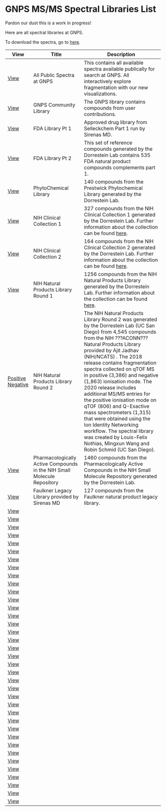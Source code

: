 # GNPS MS/MS Spectral Libraries List

Pardon our dust this is a work in progress!

Here are all spectral libraries at GNPS.

To download the spectra, go to [here](https://gnps-external.ucsd.edu/gnpslibrary).

| View        | Title          | Description | 
| ------------- |-------------| -----| 
| [View](https://gnps-library.ucsd.edu/) | All Public Spectra at GNPS | This contains all available spectra available publically for search at GNPS. All interactively explore fragmentation with our new visualizations. |
| [View](https://gnps.ucsd.edu/ProteoSAFe/gnpslibrary.jsp?library=GNPS-LIBRARY) | GNPS Community Library | The GNPS library contains  compounds from user contributions. |
| [View](https://gnps.ucsd.edu/ProteoSAFe/gnpslibrary.jsp?library=GNPS-SELLECKCHEM-FDA-PART1) | FDA Library Pt 1 | Approved drug library from Selleckchem Part 1 run by Sirenas MD. |
| [View](https://gnps.ucsd.edu/ProteoSAFe/gnpslibrary.jsp?library=GNPS-SELLECKCHEM-FDA-PART2) | FDA Library Pt 2 |This set of reference compounds generated by the Dorrestein Lab contains 535 FDA natural product compounds complements part 1. |
| [View](https://gnps.ucsd.edu/ProteoSAFe/gnpslibrary.jsp?library=GNPS-PRESTWICKPHYTOCHEM) | PhytoChemical Library | 140 compounds from the Prestwick Phytochemical Library generated by the Dorrestein Lab. |
| [View](https://gnps.ucsd.edu/ProteoSAFe/gnpslibrary.jsp?library=GNPS-NIH-CLINICALCOLLECTION1) | NIH Clinical Collection 1 | 327 compounds from the NIH Clinical Collection 1 generated by the Dorrestein Lab. Further information about the collection can be found [here](https://commonfund.nih.gov/molecularlibraries/tools). |
| [View](https://gnps.ucsd.edu/ProteoSAFe/gnpslibrary.jsp?library=GNPS-NIH-CLINICALCOLLECTION2) | NIH Clinical Collection 2 | 164 compounds from the NIH Clinical Collection 2 generated by the Dorrestein Lab. Further information about the collection can be found [here](https://commonfund.nih.gov/molecularlibraries/tools). |
| [View](https://gnps.ucsd.edu/ProteoSAFe/gnpslibrary.jsp?library=GNPS-NIH-NATURALPRODUCTSLIBRARY) | NIH Natural Products Library Round 1 | 1256 compounds from the NIH Natural Products Library generated by the Dorrestein Lab. Further information about the collection can be found [here](http://www.ncats.nih.gov/research/tools/preclinical/npc/pharmaceutical-collection.html). |
| [Positive](https://gnps.ucsd.edu/ProteoSAFe/gnpslibrary.jsp?library=GNPS-NIH-NATURALPRODUCTSLIBRARY_ROUND2_POSITIVE) <br> [Negative](https://gnps.ucsd.edu/ProteoSAFe/gnpslibrary.jsp?library=GNPS-NIH-NATURALPRODUCTSLIBRARY_ROUND2_NEGATIVE) | NIH Natural Products Library Round 2 | The NIH Natural Products Library Round 2 was generated by the Dorrestein Lab (UC San Diego) from 4,545 compounds from the NIH ???ACONN??? Natural Products Library provided by Ajit Jadhav (NIH/NCATS) . The 2018 release contains fragmentation spectra collected on qTOF MS in positive (3,386) and negative (1,863) ionisation mode. The 2020 release includes additional MS/MS entries for the positive ionisation mode on qTOF (806) and Q-Exactive mass spectrometers (1,315) that were obtained using the Ion Identity Networking workflow. The spectral library was created by Louis-Felix Nothias, Mingxun Wang and Robin Schmid (UC San Diego). |
| [View](https://gnps.ucsd.edu/ProteoSAFe/gnpslibrary.jsp?library=GNPS-NIH-SMALLMOLECULEPHARMACOLOGICALLYACTIVE) | Pharmacologically Active Compounds in the NIH Small Molecule Repository	| 1460 compounds from the Pharmacologically Active Compounds in the NIH Small Molecule Repository generated by the Dorrestein Lab. |
| [View](https://gnps.ucsd.edu/ProteoSAFe/gnpslibrary.jsp?library=GNPS-FAULKNERLEGACY) | Faulkner Legacy Library provided by Sirenas MD | 127 compounds from the Faulkner natural product legacy library. |
| [View](https://gnps.ucsd.edu/ProteoSAFe/gnpslibrary.jsp?library=GNPS-EMBL-MCF) |  |  |
| [View](https://gnps.ucsd.edu/ProteoSAFe/gnpslibrary.jsp?library=GNPS-COLLECTIONS-PESTICIDES-POSITIVE) |  |  |
| [View](https://gnps.ucsd.edu/ProteoSAFe/gnpslibrary.jsp?library=GNPS-COLLECTIONS-PESTICIDES-NEGATIVE) |  |  |
| [View](https://gnps.ucsd.edu/ProteoSAFe/gnpslibrary.jsp?library=MMV_POSITIVE) |  |  |
| [View](https://gnps.ucsd.edu/ProteoSAFe/gnpslibrary.jsp?library=MMV_NEGATIVE) |  |  |
| [View](https://gnps.ucsd.edu/ProteoSAFe/gnpslibrary.jsp?library=LDB_POSITIVE) |  |  |
| [View](https://gnps.ucsd.edu/ProteoSAFe/gnpslibrary.jsp?library=LDB_NEGATIVE) |  |  |
| [View](https://gnps.ucsd.edu/ProteoSAFe/gnpslibrary.jsp?library=GNPS-NIST14-MATCHES) |  |  |
| [View](https://gnps.ucsd.edu/ProteoSAFe/gnpslibrary.jsp?library=GNPS-COLLECTIONS-MISC) |  |  |
| [View](https://gnps.ucsd.edu/ProteoSAFe/gnpslibrary.jsp?library=GNPS-MSMLS) |  |  |
| [View](https://gnps.ucsd.edu/ProteoSAFe/gnpslibrary.jsp?library=PSU-MSMLS) |  |  |
| [View](https://gnps.ucsd.edu/ProteoSAFe/gnpslibrary.jsp?library=BILELIB19) |  |  |
| [View](https://gnps.ucsd.edu/ProteoSAFe/gnpslibrary.jsp?library=DEREPLICATOR_IDENTIFIED_LIBRARY) |  |  |
| [View](https://gnps.ucsd.edu/ProteoSAFe/gnpslibrary.jsp?library=PNNL-LIPIDS-POSITIVE) |  |  |
| [View](https://gnps.ucsd.edu/ProteoSAFe/gnpslibrary.jsp?library=PNNL-LIPIDS-NEGATIVE) |  |  |
| [View](https://gnps.ucsd.edu/ProteoSAFe/gnpslibrary.jsp?library=MIADB) |  |  |
| [View](https://gnps.ucsd.edu/ProteoSAFe/gnpslibrary.jsp?library=HCE-CELL-LYSATE-LIPIDS) |  |  |
| [View](https://gnps.ucsd.edu/ProteoSAFe/gnpslibrary.jsp?library=UM-NPDC) |  |  |
| [View](https://gnps.ucsd.edu/ProteoSAFe/gnpslibrary.jsp?library=GNPS-NUTRI-METAB-FEM-POS) |  |  |
| [View](https://gnps.ucsd.edu/ProteoSAFe/gnpslibrary.jsp?library=GNPS-NUTRI-METAB-FEM-NEG) |  |  |
| [View](https://gnps.ucsd.edu/ProteoSAFe/gnpslibrary.jsp?library=GNPS-SCIEX-LIBRARY) |  |  |
| [View](https://gnps.ucsd.edu/ProteoSAFe/gnpslibrary.jsp?library=GNPS-IOBA-NHC) |  |  |
| [View](https://gnps.ucsd.edu/ProteoSAFe/gnpslibrary.jsp?library=BERKELEY-LAB) |  |  |
| [View](https://gnps.ucsd.edu/ProteoSAFe/gnpslibrary.jsp?library=IQAMDB) |  |  |
| [View](https://gnps.ucsd.edu/ProteoSAFe/gnpslibrary.jsp?library=GNPS-SAM-SIK-KANG-LEGACY-LIBRARY) |  |  |
| [View](https://gnps.ucsd.edu/ProteoSAFe/gnpslibrary.jsp?library=GNPS-D2-AMINO-LIPID-LIBRARY) |  |  |
| [View](https://gnps.ucsd.edu/ProteoSAFe/gnpslibrary.jsp?library=GNPS-IIMN-PROPOGATED) |  |  |
| [View](https://gnps.ucsd.edu/ProteoSAFe/gnpslibrary.jsp?library=GNPS-SUSPECTLIST) |  |  |
| [View](https://gnps.ucsd.edu/ProteoSAFe/gnpslibrary.jsp?library=MASSBANK) |  |  |
| [View](https://gnps.ucsd.edu/ProteoSAFe/gnpslibrary.jsp?library=MASSBANKEU) |  |  |
| [View](https://gnps.ucsd.edu/ProteoSAFe/gnpslibrary.jsp?library=MONA) |  |  |
| [View](https://gnps.ucsd.edu/ProteoSAFe/gnpslibrary.jsp?library=RESPECT) |  |  |
| [View](https://gnps.ucsd.edu/ProteoSAFe/gnpslibrary.jsp?library=HMDB) |  |  |
| [View](https://gnps.ucsd.edu/ProteoSAFe/gnpslibrary.jsp?library=CASMI) |  |  |
| [View](https://gnps.ucsd.edu/ProteoSAFe/gnpslibrary.jsp?library=SUMNER) |  |  |
| [View](https://gnps.ucsd.edu/ProteoSAFe/gnpslibrary.jsp?library=BIRMINGHAM-UHPLC-MS-POS) |  |  |
| [View](https://gnps.ucsd.edu/ProteoSAFe/gnpslibrary.jsp?library=BIRMINGHAM-UHPLC-MS-NEG) |  |  |



